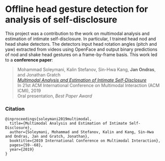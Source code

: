 # Offline head gesture detection for analysis of self-disclosure

This project was a contribution to the work on multimodal analysis and estimation of intimate self-disclosure. In particular, I trained head nod and head shake detectors. The detectors input head rotation angles (pitch and yaw) extracted from videos using OpenFace and output binary predictions of nod and shake head gestures on a frame-by-frame basis. This work led to a **conference paper**:

> Mohammad Soleymani, Kalin Stefanov, Sin-Hwa Kang, **Jan Ondras**, and Jonathan Gratch<br>
> [*Multimodal Analysis and Estimation of Intimate Self-Disclosure*](https://dl.acm.org/doi/abs/10.1145/3340555.3353737)<br>
> In 21st ACM International Conference on Multimodal Interaction (ACM ICMI), 2019<br>
> Oral presentation, *Best Paper Award*


### Citation

	@inproceedings{soleymani2019multimodal,
	  title={Multimodal Analysis and Estimation of Intimate Self-Disclosure},
	  author={Soleymani, Mohammad and Stefanov, Kalin and Kang, Sin-Hwa and Ondras, Jan and Gratch, Jonathan},
	  booktitle={2019 International Conference on Multimodal Interaction},
	  pages={59--68},
	  year={2019}
	}
